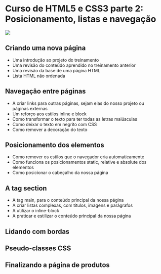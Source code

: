 # Curso de HTML5 e CSS3 parte 2: Posicionamento, listas e navegação
![](https://www.alura.com.br/assets/api/share/curso-html5-css3-posicionamento-listas-navegacao.png)

## Criando uma nova página
- Uma introdução ao projeto do treinamento
- Uma revisão do conteúdo aprendido no treinamento anterior
- Uma revisão da base de uma página HTML
- Lista HTML não ordenada
## Navegação entre páginas
- A criar links para outras páginas, sejam elas do nosso projeto ou páginas externas
- Um reforço aos estilos inline e block
- Como transformar o texto para ter todas as letras maiúsculas
- Como deixar o texto em negrito com CSS
- Como remover a decoração do texto
## Posicionamento dos elementos
- Como remover os estilos que o navegador cria automaticamente
- Como funciona os posicionamentos static, relative e absolute dos elementos
- Como posicionar o cabeçalho da nossa página
## A tag section
- A tag main, para o conteúdo principal da nossa página
- A criar listas complexas, com títulos, imagens e parágrafos
- A utilizar o inline-block
- A praticar e estilizar o conteúdo principal da nossa página
## Lidando com bordas
## Pseudo-classes CSS
## Finalizando a página de produtos







